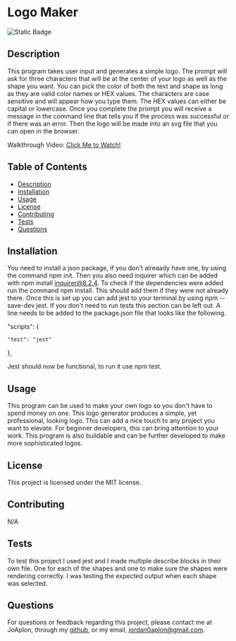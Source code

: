 # Logo Maker
 
![Static Badge](https://img.shields.io/badge/MIT-license?style=flat-square&label=License&labelColor=%23cdcdcd&color=salmon)  

## Description

This program takes user input and generates a simple logo. The prompt will ask for three characters that will be at the center of your logo as well as the shape you want. You can pick the color of both the text and shape as long as they are valid color names or HEX values. The characters are case sensitive and will appear how you type them. The HEX values can either be capital or lowercase. Once you complete the prompt you will receive a message in the command line that tells you if the process was successful or if there was an error. Then the logo will be made into an svg file that you can open in the browser.

Walkthrough Video: [Click Me to Watch!](https://drive.google.com/file/d/1xe6KtanV4wl_i0ChJVnMX3H8KTBQlG8Y/view)

## Table of Contents

- [Description](#description)
- [Installation](#installation)
- [Usage](#usage)
- [License](#license)
- [Contributing](#contributing)
- [Tests](#tests)
- [Questions](#questions)

## Installation

You need to install a json package, if you don't alreaady have one, by using the command npm init. Then you also need inquirer which can be added with npm install inquirer@8.2.4. To check if the dependencies were added run the command npm install. This should add them if they were not already there. Once this is set up you can add jest to your terminal by using npm --save-dev jest. If you don't need to run tests this section can be left out. A line needs to be added to the package.json file that looks like the following.
  

"scripts": {

    "test": "jest"

  },

Jest should now be functional, to run it use npm test. 

## Usage

This program can be used to make your own logo so you don't have to spend money on one. This logo generator produces a simple, yet professional, looking logo. This can add a nice touch to any project you want to elevate. For beginner developers, this can bring attention to your work. This program is also buildable and can be further developed to make more sophisticated logos. 

## License

This project is licensed under the MIT license.

## Contributing

N/A

## Tests

To test this project I used jest and I made multiple describe blocks in their own file. One for each of the shapes and one to make sure the shapes were rendering correctly. I was testing the expected output when each shape was selected.

## Questions

For questions or feedback regarding this project, please contact me at JoAplon, through my [github](https://github.com/JoAplon), or my email, jordan0aplon@gmail.com.

